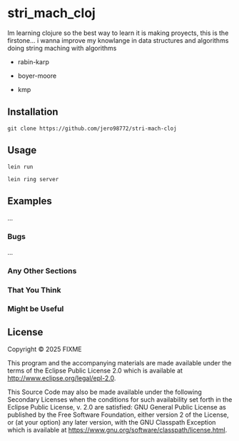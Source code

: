# stri_mach_cloj

Im learning clojure so the best way to learn it is making proyects, this is the firstone... i wanna improve my knowlange in data structures and algorithms doing string maching with algorithms 

* rabin-karp

* boyer-moore

* kmp

## Installation

    git clone https://github.com/jero98772/stri-mach-cloj
    
## Usage

    lein run

    lein ring server 

## Examples

...

### Bugs

...

### Any Other Sections
### That You Think
### Might be Useful

## License

Copyright © 2025 FIXME

This program and the accompanying materials are made available under the
terms of the Eclipse Public License 2.0 which is available at
http://www.eclipse.org/legal/epl-2.0.

This Source Code may also be made available under the following Secondary
Licenses when the conditions for such availability set forth in the Eclipse
Public License, v. 2.0 are satisfied: GNU General Public License as published by
the Free Software Foundation, either version 2 of the License, or (at your
option) any later version, with the GNU Classpath Exception which is available
at https://www.gnu.org/software/classpath/license.html.
